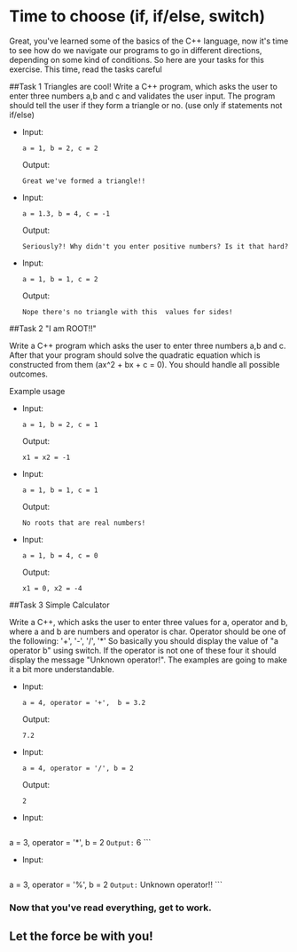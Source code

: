 Time to choose (if, if/else, switch)
=====================
Great, you've learned some of the basics of the C++ language, now it's time to see how do we navigate our programs to go in different directions, depending on some kind of conditions. So here are your tasks for this exercise.
This time, read the tasks careful

##Task 1 Triangles are cool!
Write a C++ program, which asks the user to enter three numbers a,b and c and validates the user input. The program should tell the user if they form a triangle or no. (use only if statements not if/else)
 * Input:
	```
	a = 1, b = 2, c = 2
	```
	Output:
	```
	Great we've formed a triangle!!
	```
 *  Input:
	```
	a = 1.3, b = 4, c = -1 
	```
	Output:
	```
	Seriously?! Why didn't you enter positive numbers? Is it that hard?
	```
 *  Input:
	```
	a = 1, b = 1, c = 2 
	```
	Output:
	```
	Nope there's no triangle with this  values for sides!
	```


##Task 2 "I am ROOT!!"

Write a C++ program which asks the user to enter three numbers a,b and c. After that your program should solve the quadratic equation which is constructed from them (ax^2 + bx + c = 0). You should handle all possible outcomes.

Example usage

 * Input:
	```
	a = 1, b = 2, c = 1
	```
	Output:
	```
	x1 = x2 = -1
	```
 *  Input:
	```
	a = 1, b = 1, c = 1 
	```
	Output:
	```
	No roots that are real numbers! 
	```
 * Input:
	```
	a = 1, b = 4, c = 0
	```
	Output:
	```
	x1 = 0, x2 = -4
	```

##Task 3 Simple Calculator

Write a C++, which asks the user to enter three values for a, operator and b, where a and b are numbers and operator is char. Operator should be one of the following: '+', '-', '/', '*'
So basically you should display the value of  "a operator b" using switch. If the operator is not one of these four it should display the message "Unknown operator!". The examples are going to make it a bit more understandable.
 * Input:
	```
	a = 4, operator = '+',  b = 3.2
	```
	Output:
	```
	7.2
	```
 *  Input:
	```
	a = 4, operator = '/', b = 2 
	```
	Output:
	```
	2
	```
 * Input:
	```
a = 3, operator = '*', b = 2
	```
	Output:
	```
	6
	```

 * Input:
	```
a = 3, operator = '%', b = 2
	```
	Output:
	```
	Unknown operator!!
	```

### Now that you've read everything, get to work. 
## Let the force be with you!
